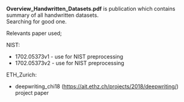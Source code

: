 **Overview_Handwritten_Datasets.pdf** is publication which contains summary of all handwritten datasets. <br>
Searching for good one.

Relevants paper used;

NIST:
- 1702.05373v1  - use for NIST preprocessing
- 1702.05373v2  - use for NIST preprocessing

ETH_Zurich:
 - deepwriting_chi18
 (https://ait.ethz.ch/projects/2018/deepwriting/) project paper
